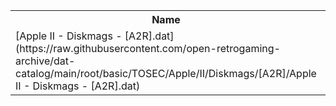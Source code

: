 <table>
<tr><th>Name</th><th>Size</th></tr>
<tr><td>[Apple II - Diskmags - [A2R].dat](https://raw.githubusercontent.com/open-retrogaming-archive/dat-catalog/main/root/basic/TOSEC/Apple/II/Diskmags/[A2R]/Apple II - Diskmags - [A2R].dat)</td><td>1882</td></tr>
</table>
